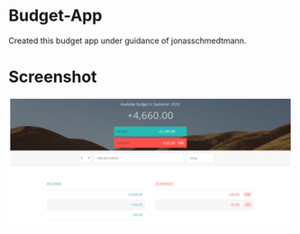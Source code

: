 # Budget-App
Created this budget app under guidance of jonasschmedtmann.

# Screenshot

![](https://github.com/ritikdeswal/Budget-App/blob/master/scrnli_10_6_2020_2-15-37%20PM.png)
